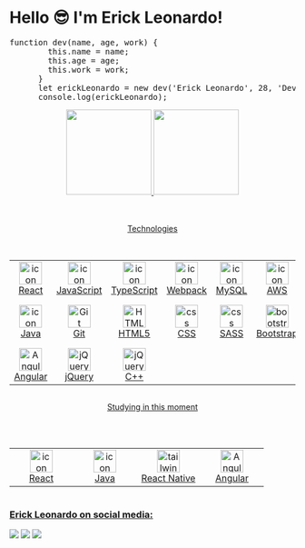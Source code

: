 <h1>Hello 😎 I'm Erick Leonardo!</h1>

<pre>
function dev(name, age, work) {
        this.name = name;
        this.age = age;
        this.work = work;
      }
      let erickLeonardo = new dev('Erick Leonardo', 28, 'Developer');
      console.log(erickLeonardo);
</pre>



<div class="container">
<div align="center">
  <a href="https://github.com/Erickleoo">
  <img height="150em" src="https://github-readme-stats.vercel.app/api?username=erickleoo&show_icons=true&theme=tokyonight&include_all_commits=true&count_private=true"/>
  <img height="150em" src="https://github-readme-stats.vercel.app/api/top-langs/?username=erickleoo&layout=compact&langs_count=7&theme=tokyonight"/>
</div>
<br><br>
<p align="center"> 
 Technologies
</p>
<br>
<div style="display: flex; align-items: flex-start; align: center">
<table align="center">
  <tr>
    <td align="center" width="96">
        <img src="https://techstack-generator.vercel.app/react-icon.svg" alt="icon" width="40" height="40" />
      <br>React
    </td>
    <td align="center" width="96">
        <img src="https://techstack-generator.vercel.app/js-icon.svg" alt="icon" width="40" height="40" />
      <br>JavaScript
    </td>
<td align="center" width="96">
        <img src="https://techstack-generator.vercel.app/ts-icon.svg" alt="icon" width="40" height="40" />
      <br>TypeScript
    </td>
    <td align="center" width="96">
        <img src="https://techstack-generator.vercel.app/webpack-icon.svg" alt="icon" width="40" height="40" />
      <br>Webpack
    </td>
    <td align="center" width="96">
        <img src="https://techstack-generator.vercel.app/mysql-icon.svg" alt="icon" width="40" height="40" />
      <br>MySQL
    </td>
    <td align="center" width="96">
        <img src="https://techstack-generator.vercel.app/aws-icon.svg" alt="icon" width="40" height="40" />
      <br>AWS
    </td>
     <td align="center" width="96">
        <img src="https://www.vectorlogo.zone/logos/elixir-lang/elixir-lang-icon.svg"width="40" height="40" alt="Elixir" />
      <br>Elixir
    </td> 
    <td align="center" width="96">
        <img src="https://techstack-generator.vercel.app/github-icon.svg" alt="icon" width="40" height="40" />
      <br>Github
    </td>
     <td align="center" width="96">
        <img src="https://www.vectorlogo.zone/logos/bitbucket/bitbucket-icon.svg"width="40" height="40" alt="Bitbucket" />
      <br>Bitbucket
    </td>
  </tr>
  <tr>
  <td align="center" width="96">
        <img src="https://techstack-generator.vercel.app/java-icon.svg" alt="icon" width="40" height="40" />
      <br>Java
    <td align="center" width="96"> 
        <img src="https://user-images.githubusercontent.com/25181517/192108372-f71d70ac-7ae6-4c0d-8395-51d8870c2ef0.png" width="40" height="40" alt="Git" />
      <br>Git
    </td>
    <td align="center"  width="96">
        <img src="https://skillicons.dev/icons?i=html" width="40" height="40" alt="HTML5" />
      <br>HTML5
    </td>
    <td align="center" width="96">
        <img src="https://skillicons.dev/icons?i=css" width="40" height="40" alt="css" />
      <br>CSS
    </td>
<td align="center" width="96">
        <img src="https://techstack-generator.vercel.app/sass-icon.svg" width="40" height="40" alt="css" />
      <br>SASS
    </td>
    <td align="center"  width="96">
        <img src="https://skillicons.dev/icons?i=bootstrap" width="40" height="40" alt="bootstrap" />
      <br>Bootstrap
    </td>
    <td align="center" width="96">
        <img src="https://techstack-generator.vercel.app/react-icon.svg" width="40" height="40" alt="tailwind" />
      <br>React Native
    </td>
    <td align="center" width="96">
        <img src="https://www.vectorlogo.zone/logos/reducer/reducer-icon.svg"width="40" height="40" alt="Reducer" />
      <br>Reducer
    </td>
 <td align="center" width="96">
        <img src="https://skillicons.dev/icons?i=nodejs" width="40" height="40" alt="Nodejs" />
      <br>Nodejs
      </td>
  </tr>

 <tr>
     <td align="center" width="96">
        <img src="https://www.vectorlogo.zone/logos/angular/angular-icon.svg"width="40" height="40" alt="Angular" />
      <br>Angular
    </td>
<td align="center" width="96">
        <img src="https://skillicons.dev/icons?i=jquery"width="40" height="40" alt="jQuery" />
      <br>jQuery
    </td>
<td align="center" width="96">
        <img src="https://techstack-generator.vercel.app/cpp-icon.svg"width="40" height="40" alt="jQuery" />
      <br>C++
    </td>
 </tr>
</table>
<br><br>
</div>

<p align="center"> 
 Studying in this moment
</p>
<br><br>
<div style="display: flex; align-items: flex-start; align: center">
<table align="center">
  <tr>
    <td align="center" width="96">
        <img src="https://techstack-generator.vercel.app/react-icon.svg" alt="icon" width="40" height="40" />
      <br>React
    </td>
<td align="center" width="96">
        <img src="https://techstack-generator.vercel.app/java-icon.svg" alt="icon" width="40" height="40" />
<br>Java
</td>
<td align="center" width="96">
        <img src="https://techstack-generator.vercel.app/react-icon.svg" width="40" height="40" alt="tailwind" />
      <br>React Native
    </td>
 <td align="center" width="96">
        <img src="https://www.vectorlogo.zone/logos/angular/angular-icon.svg"width="40" height="40" alt="Angular" />
      <br>Angular
    </td>
  </tr>
</table>
<br><br>
</div>
 
### Erick Leonardo on social media:
<div>
  <a href="https://instagram.com/eriickleo" target="_blank"><img src="https://img.shields.io/badge/-eriickleo-%23E4405F?style=for-the-badge&logo=instagram&logoColor=white" target="_blank"></a>
  <a href = "mailto:ericleonardo_2012@hotmail.com"><img src="https://img.shields.io/badge/-Email-%23333?style=for-the-badge&logo=gmail&logoColor=white" target="_blank"></a>
  <a href="https://www.linkedin.com/in/erick-leonardo-b26763202" target="_blank"><img src="https://img.shields.io/badge/-Erick Leonardo-%230077B5?style=for-the-badge&logo=linkedin&logoColor=white" target="_blank"></a>  
</div>

